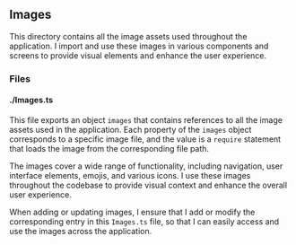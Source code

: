 ## Images

This directory contains all the image assets used throughout the application. I import and use these images in various components and screens to provide visual elements and enhance the user experience.

### Files

#### ./Images.ts

This file exports an object `images` that contains references to all the image assets used in the application. Each property of the `images` object corresponds to a specific image file, and the value is a `require` statement that loads the image from the corresponding file path.

The images cover a wide range of functionality, including navigation, user interface elements, emojis, and various icons. I use these images throughout the codebase to provide visual context and enhance the overall user experience.

When adding or updating images, I ensure that I add or modify the corresponding entry in this `Images.ts` file, so that I can easily access and use the images across the application.